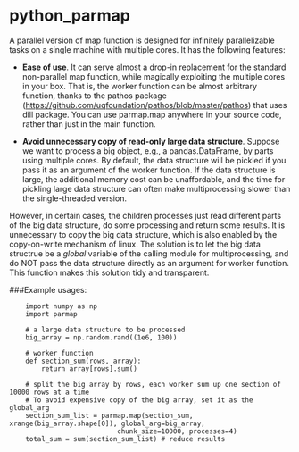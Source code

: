 python_parmap
=============

A parallel version of map function is designed for infinitely parallelizable tasks on a single machine with multiple cores. 
    It has the following features:
 
 +  **Ease of use**. It can serve almost a drop-in replacement for the standard non-parallel map function, while magically exploiting the multiple cores in your box. That is, the worker function can be almost arbitrary function, thanks to the pathos package (https://github.com/uqfoundation/pathos/blob/master/pathos) that uses dill package. You can use parmap.map anywhere in your source code, rather than just in the main  function.
 
 +   **Avoid unnecessary copy of read-only large data structure**. Suppose we want to process a big object, e.g., a pandas.DataFrame, by parts using multiple cores. By default, the data structure will be     pickled if you pass it as an argument of the worker function. If the data structure is large, the additional memory cost can be unaffordable, and the time for pickling large data structure can often make multiprocessing slower than the single-threaded version. 
 
 However, in certain cases, the children processes just read different parts of the big data structure, do some processing and return some results. It is unnecessary to copy the big data structure, which is also enabled by the copy-on-write mechanism of linux. The solution is to let the big data structrue be a *global* variable of the calling module for multiprocessing, and do NOT pass the data  structure directly as an argument for worker function. This function makes this solution tidy and transparent.
    
###Example usages:
        
        import numpy as np
        import parmap
        
        # a large data structure to be processed
        big_array = np.random.rand((1e6, 100))
        
        # worker function
        def section_sum(rows, array):
            return array[rows].sum()
        
        # split the big array by rows, each worker sum up one section of 10000 rows at a time
        # To avoid expensive copy of the big array, set it as the global_arg
        section_sum_list = parmap.map(section_sum, xrange(big_array.shape[0]), global_arg=big_array,
                               chunk_size=10000, processes=4)
        total_sum = sum(section_sum_list) # reduce results
        

